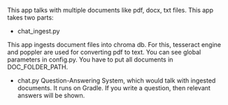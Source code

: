 This app talks with multiple documents like pdf, docx, txt files.
This app takes two parts:
- chat_ingest.py

This app ingests document files into chroma db.
For this, tesseract engine and poppler are used for converting pdf to text.
You can see global parameters in config.py.
You have to put all documents in DOC_FOLDER_PATH.

- chat.py
Question-Answering System, which would talk with ingested documents.
It runs on Gradle.
If you write a question, then relevant answers will be shown.